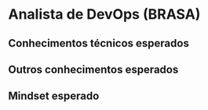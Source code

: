 # Analista de DevOps (BRASA)

## Conhecimentos técnicos esperados

## Outros conhecimentos esperados

## Mindset esperado